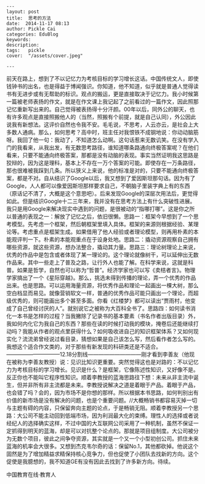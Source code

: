 
    ---
    layout: post  
    title:  思考的方法  
    date:  2014-11-17 08:13  
    author: Pickle Cai  
    categories: EduBlog  
    keywords: 
    description:   
    tags:	pickle   
    cover:  "/assets/cover.jpeg"  

    ---  
    
前天在路上，想到了不以记忆力为考核目标的学习增长这话。中国传统文人，即使钱钟书的出名，也是得益于博闻强识。你知道，他不知道，似乎就是普通人觉得读书有无进步或有无帮助的标识。观点的搬运，更是直接取决于记忆力。我小时候第一篇被老师表扬的作文，就是在作文课上我记起了之前看过的一篇作文，因此照那记忆重新写出来的。自己觉得被表扬得十分汗颜。00年以后，同外公的聊天，也有许多观点是直接照搬他人的（当然，照搬有个前提，就是自己认同），外公因此说我有新想法。这评价自然也令我不安。毛毛说，不思考，人云亦云，是社会上大多数人通病。那么，如何思考？高中时，班主任对我恨铁不成钢地说：你动动脑筋呀。我回了他一句：我动了，不知道怎么动啊。这句话惹来无数讥笑。在没有学入门的我看来，从我出发，有无数思考路径，谁知道哪条路通向终极答案呢？在他们看来，只要不能通向终极答案，那都是没有动脑的表现。事实当然证明我这思路是狡辩的，因为这是理科，基本上不存在一万个答案的可能。即使存在一万条路径，那也很难被我踩到几条。所以狭义上来说，他的标准是对的，只要不能通向终极答案，都是不对。自从结识了Google以后，我又想到了爱因斯坦那句话。因为有了Google，人人都可以像爱因斯坦那样要求自己，不朝脑子里装字典上有的东西（原话记不清了，大概是这个意思吧）。后来发现Google的深层次用法后，更觉得如此。但是结识Google十二三年来，我并没有在思考方法上有什么突破性进展。我只是用Google来解决现实中遇到的问题，是很被动的“指哪打哪”。这是你之所以普通的表现之一：解放了记忆之后，依旧很懒。思路一：框架今早想到了一个思考模型。先考虑一个框架，然后朝框架里填入具体。框架的来源则根据经验、某理论等。考虑重点是框架生成。如果借用了他人经验或者理论模型，则再用朴素的本能观评判一下。朴素的本能观重点在于设身处地。思路二：撬动资源观察自己拥有哪些资源，就这些资源，想办法整合，撬动其力量。思路三：理论树理论上来说，优秀的作品中是包含或者体现了某一理论的。这个理论就像树干，可以延伸出无数作品来。其中一些走上了普及之路，让行外人也能了解。在科学来说，这就是科普。如果是哲学，自然也可以称为“哲普”。经济学家也可以写《卖桔者言》。物理学家搞出了一个《星际穿越》。那么，挑选未得到传播的理论，弄一个优秀的作品出来。也是思路。可以运用海量资源，将优秀作品和理论一起画出一棵大树，那么空白档显而易见。就像营销软文一样，普通的优秀作品可能只画出一个理论，而超级优秀的，则可能画出多个甚至多面。你看《红楼梦》都可以读出“贾雨村，他变成了自己曾经讨厌的人”。就别说它之被称为大百科全书了。思路四：如何读书消化一本书是怎样的过程？当我撇除了记录书的基本要素（书名作者出版目录）外，我如何内化它为我自己的东西？那些在读的时候打动我的模块，掩卷后还能继续打动吗？我能从作者的观点里获得什么？如何吸收进自己的知识框架体系？又如何现实化？流流弟曾经说过看目录，猜想如果是自己该怎么写，然后看作者怎么写的。我想这个适合作文类的，对于那些有新发现的科研类还是不适合。——————————12.18分割线——————————刚才看到李善友（他现在被称为李善友教授）说：见识比知识更重要。突然觉得这也是对路的：不以记忆力为考核目标的学习增长。见识是什么？是框架，它像陈述性知识，又好像不是。反正你也不能叫它程序性知识。顺着李教授的蓝海思路往下想：未来从非主流中诞生，但并非所有非主流都是未来。李教授说解决之道是着眼于产品。着眼于产品，也会错了吗？会的，因为市场不是你想的那样。所以根据本书思路，如何判别出有价值的新市场是没有解决的问题，也是个重要问题。//大概畅销书都容易灭掉一切与主题有碍的内容，只保留奔向主题的论点，于是畅销无阻。顺着李教授另一个思路：大公司不能主动回到低端市场，因为利润最大化的束缚。理性人的选择或者说经纪人的选择确实这样，不过中国的大互联网公司采用了一种机制，虽然不保证一定抓得到明天的蓝海，却是可以对抗整个论点的。那就是项目组制度。大公司被分为无数个项目，彼此之间争夺资源，其实就是一个又一个小型初创公司。抓住未来蓝海的机率会大很多。又想到杰克韦尔奇的话：保留No.1，其他都砍掉。他说这个固然是为了增加精益求精保持核心竞争力，但也促使了小团队去找新的方向。这个促使是我臆想的，我不知道GE有没有因此去找到了许多新方向。待续。

		    
 中国教育在线·教育人

